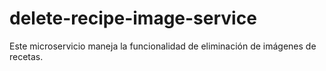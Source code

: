 # delete-recipe-image-service

Este microservicio maneja la funcionalidad de eliminación de imágenes de recetas.